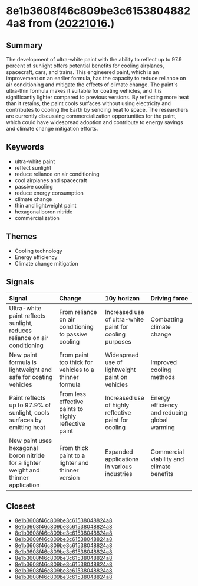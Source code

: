 # 8e1b3608f46c809be3c61538048824a8 from ([20221016](https://kghosh.substack.com/p/20221016).)

## Summary

The development of ultra-white paint with the ability to reflect up to 97.9 percent of sunlight offers potential benefits for cooling airplanes, spacecraft, cars, and trains. This engineered paint, which is an improvement on an earlier formula, has the capacity to reduce reliance on air conditioning and mitigate the effects of climate change. The paint's ultra-thin formula makes it suitable for coating vehicles, and it is significantly lighter compared to previous versions. By reflecting more heat than it retains, the paint cools surfaces without using electricity and contributes to cooling the Earth by sending heat to space. The researchers are currently discussing commercialization opportunities for the paint, which could have widespread adoption and contribute to energy savings and climate change mitigation efforts.

## Keywords

* ultra-white paint
* reflect sunlight
* reduce reliance on air conditioning
* cool airplanes and spacecraft
* passive cooling
* reduce energy consumption
* climate change
* thin and lightweight paint
* hexagonal boron nitride
* commercialization

## Themes

* Cooling technology
* Energy efficiency
* Climate change mitigation

## Signals

| Signal                                                                              | Change                                                 | 10y horizon                                             | Driving force                                 |
|:------------------------------------------------------------------------------------|:-------------------------------------------------------|:--------------------------------------------------------|:----------------------------------------------|
| Ultra-white paint reflects sunlight, reduces reliance on air conditioning           | From reliance on air conditioning to passive cooling   | Increased use of ultra-white paint for cooling purposes | Combatting climate change                     |
| New paint formula is lightweight and safe for coating vehicles                      | From paint too thick for vehicles to a thinner formula | Widespread use of lightweight paint on vehicles         | Improved cooling methods                      |
| Paint reflects up to 97.9% of sunlight, cools surfaces by emitting heat             | From less effective paints to highly reflective paint  | Increased use of highly reflective paint for cooling    | Energy efficiency and reducing global warming |
| New paint uses hexagonal boron nitride for a lighter weight and thinner application | From thick paint to a lighter and thinner version      | Expanded applications in various industries             | Commercial viability and climate benefits     |

## Closest

* [8e1b3608f46c809be3c61538048824a8](8e1b3608f46c809be3c61538048824a8)
* [8e1b3608f46c809be3c61538048824a8](8e1b3608f46c809be3c61538048824a8)
* [8e1b3608f46c809be3c61538048824a8](8e1b3608f46c809be3c61538048824a8)
* [8e1b3608f46c809be3c61538048824a8](8e1b3608f46c809be3c61538048824a8)
* [8e1b3608f46c809be3c61538048824a8](8e1b3608f46c809be3c61538048824a8)
* [8e1b3608f46c809be3c61538048824a8](8e1b3608f46c809be3c61538048824a8)
* [8e1b3608f46c809be3c61538048824a8](8e1b3608f46c809be3c61538048824a8)
* [8e1b3608f46c809be3c61538048824a8](8e1b3608f46c809be3c61538048824a8)
* [8e1b3608f46c809be3c61538048824a8](8e1b3608f46c809be3c61538048824a8)
* [8e1b3608f46c809be3c61538048824a8](8e1b3608f46c809be3c61538048824a8)